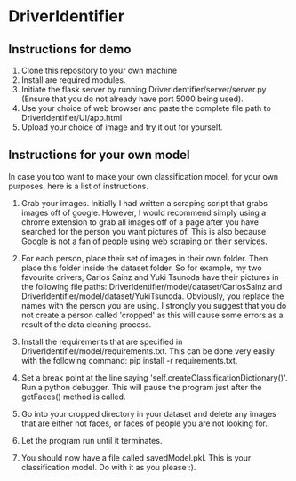 ﻿# DriverIdentifier

## Instructions for demo
1. Clone this repository to your own machine
2. Install are required modules.
3. Initiate the flask server by running DriverIdentifier/server/server.py (Ensure that you do not already have port 5000 being used).
4. Use your choice of web browser and paste the complete file path to DriverIdentifier/UI/app.html
5. Upload your choice of image and try it out for yourself.

## Instructions for your own model
In case you too want to make your own classification model, for your own purposes, here is a list of instructions.

1. Grab your images. Initially I had written a scraping script that grabs images off of google. However, I would recommend simply using a chrome extension to grab all images off of a page after you have searched for the person you want pictures of. This is also because Google is not a fan of people using web scraping on their services.

2. For each person, place their set of images in their own folder. Then place this folder inside the dataset folder. So for example, my two favourite drivers, Carlos Sainz and Yuki Tsunoda have their pictures in the following file paths: DriverIdentifier/model/dataset/CarlosSainz and DriverIdentifier/model/dataset/YukiTsunoda. Obviously, you replace the names with the person you are using. I strongly you suggest that you do not create a person called 'cropped' as this will cause some errors as a result of the data cleaning process.

3. Install the requirements that are specified in DriverIdentifier/model/requirements.txt. This can be done very easily with the following command: pip install -r requirements.txt.

4. Set a break point at the line saying 'self.createClassificationDictionary()'. Run a python debugger. This will pause the program just after the getFaces() method is called.

5. Go into your cropped directory in your dataset and delete any images that are either not faces, or faces of people you are not looking for.

6. Let the program run until it terminates.

7. You should now have a file called savedModel.pkl. This is your classification model. Do with it as you please :).
